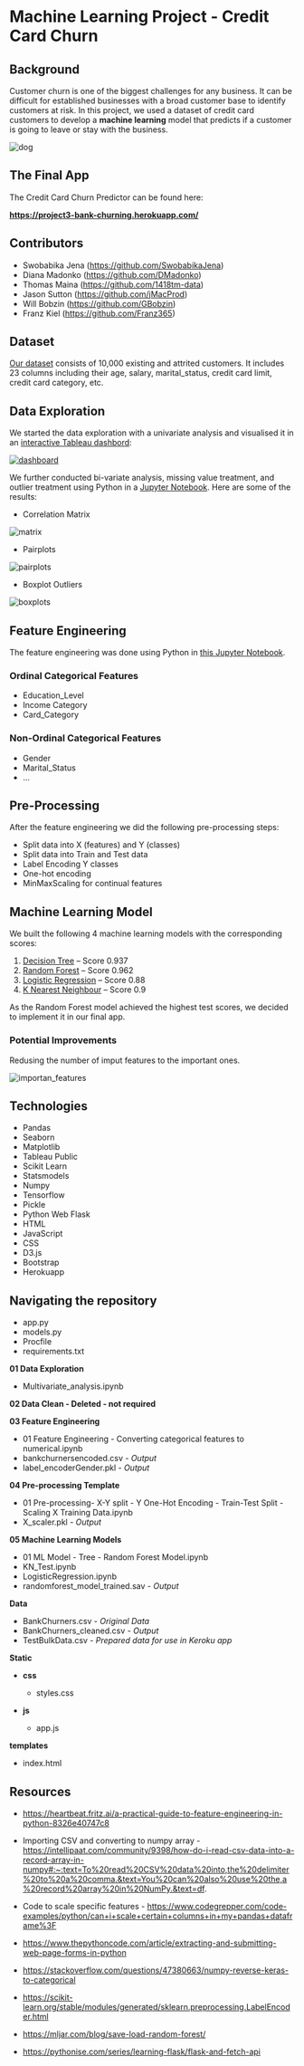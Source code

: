 # Machine Learning Project - Credit Card Churn

## Background

Customer churn is one of the biggest challenges for any business. It can be difficult for established businesses with a broad customer base to identify customers at risk. In this project, we used a dataset of credit card customers to develop a **machine learning** model that predicts if a customer is going to leave or stay with the business.

![dog](Images/have_to_go.jpg)

## The Final App

The Credit Card Churn Predictor can be found here:

**https://project3-bank-churning.herokuapp.com/**

## Contributors
* Swobabika Jena (https://github.com/SwobabikaJena)
* Diana Madonko (https://github.com/DMadonko)
* Thomas Maina (https://github.com/1418tm-data)
* Jason Sutton (https://github.com/jMacProd)
* Will Bobzin (https://github.com/GBobzin)
* Franz Kiel (https://github.com/Franz365)

## Dataset

[Our dataset](https://www.kaggle.com/sakshigoyal7/credit-card-customers) consists of 10,000 existing and attrited customers. It includes 23 columns including their age, salary, marital_status, credit card limit, credit card category, etc.

## Data Exploration

We started the data exploration with a univariate analysis and visualised it in an [interactive Tableau dashbord](https://public.tableau.com/profile/franz.kiel#!/vizhome/Credit_Card_Churn/CreditCardChurn):

[![dashboard](Images/dashboard.png)](https://public.tableau.com/profile/franz.kiel#!/vizhome/Credit_Card_Churn/CreditCardChurn)

We further conducted bi-variate analysis, missing value treatment, and outlier treatment using Python in a [Jupyter Notebook](01%20Data%20Exploration/Multivariate_analysis.ipynb). Here are some of the results:

- Correlation Matrix

![matrix](Images/correlation_matrix.png)

- Pairplots

![pairplots](Images/Pairplots.png)

- Boxplot Outliers

![boxplots](Images/Boxplot_Outliers.png)

## Feature Engineering

The feature engineering was done using Python in [this Jupyter Notebook](03%20Feature%20Engineering/01%20Feature%20Engineering%20-%20Converting%20categorical%20features%20to%20numerical.ipynb).

### Ordinal Categorical Features

- Education_Level
- Income Category
- Card_Category

### Non-Ordinal Categorical Features

- Gender
- Marital_Status
- ...

## Pre-Processing

After the feature engineering we did the following pre-processing steps:

- Split data into X (features) and Y (classes)
- Split data into Train and Test data
- Label Encoding Y classes
- One-hot encoding
- MinMaxScaling for continual features

## Machine Learning Model

We built the following 4 machine learning models with the corresponding scores:

1. [Decision Tree](05%20Machine%20Learning%20Models/01%20ML%20Model%20-%20Tree%20-%20Random%20Forest%20Model.ipynb) – Score 0.937
2. [Random Forest](05%20Machine%20Learning%20Models/01%20ML%20Model%20-%20Tree%20-%20Random%20Forest%20Model.ipynb) – Score 0.962
3. [Logistic Regression](05%20Machine%20Learning%20Models/LogisticRegression.ipynb) – Score 0.88
4. [K Nearest Neighbour](05%20Machine%20Learning%20Models/KN_Test.ipynb) – Score 0.9

As the Random Forest model achieved the highest test scores, we decided to implement it in our final app.

### Potential Improvements

Redusing the number of imput features to the important ones.

![importan_features](Images/Feature_order.png)

## Technologies
- Pandas
- Seaborn
- Matplotlib
- Tableau Public
- Scikit Learn
- Statsmodels
- Numpy
- Tensorflow
- Pickle
- Python Web Flask
- HTML
- JavaScript
- CSS
- D3.js
- Bootstrap
- Herokuapp

## Navigating the repository
- app.py
- models.py
- Procfile
- requirements.txt

**01 Data Exploration**
- Multivariate_analysis.ipynb

**02 Data Clean - Deleted - not required**

**03 Feature Engineering**
- 01 Feature Engineering - Converting categorical features to numerical.ipynb
- bankchurnersencoded.csv *- Output*
- label_encoderGender.pkl *- Output*

**04 Pre-processing Template**
- 01 Pre-processing- X-Y split - Y One-Hot Encoding - Train-Test Split - Scaling X Training Data.ipynb
- X_scaler.pkl *- Output*

**05 Machine Learning Models**
- 01 ML Model - Tree - Random Forest Model.ipynb
- KN_Test.ipynb
- LogisticRegression.ipynb
- randomforest_model_trained.sav *- Output*

**Data**
- BankChurners.csv - *Original Data*
- BankChurners_cleaned.csv *- Output*
- TestBulkData.csv *- Prepared data for use in Keroku app*

**Static**
- **css**
    - styles.css

- **js**
     - app.js

**templates**
- index.html

## Resources

- https://heartbeat.fritz.ai/a-practical-guide-to-feature-engineering-in-python-8326e40747c8

- Importing CSV and converting to numpy array - https://intellipaat.com/community/9398/how-do-i-read-csv-data-into-a-record-array-in-numpy#:~:text=To%20read%20CSV%20data%20into,the%20delimiter%20to%20a%20comma.&text=You%20can%20also%20use%20the,a%20record%20array%20in%20NumPy.&text=df.

- Code to scale specific features - https://www.codegrepper.com/code-examples/python/can+i+scale+certain+columns+in+my+pandas+dataframe%3F

 - https://www.thepythoncode.com/article/extracting-and-submitting-web-page-forms-in-python
 
- https://stackoverflow.com/questions/47380663/numpy-reverse-keras-to-categorical

- https://scikit-learn.org/stable/modules/generated/sklearn.preprocessing.LabelEncoder.html

- https://mljar.com/blog/save-load-random-forest/

- https://pythonise.com/series/learning-flask/flask-and-fetch-api
